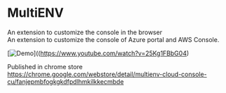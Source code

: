 # MultiENV

An extension to customize the console in the browser
<br />
An extension to customize the console of Azure portal and AWS Console.

[![Demo](https://img.youtube.com/vi/25Kg1FBbG04/0.jpg)]((https://www.youtube.com/watch?v=25Kg1FBbG04)


Published in chrome store 
https://chrome.google.com/webstore/detail/multienv-cloud-console-cu/fanjepmbfogkgkdfpdlhmkilkkecmbde

